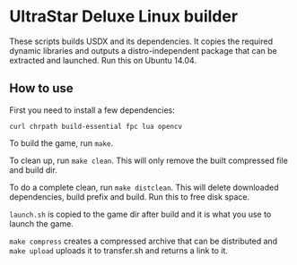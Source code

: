 UltraStar Deluxe Linux builder
==============================

These scripts builds USDX and its dependencies. It copies the required dynamic libraries and outputs a distro-independent package that can be extracted and launched. Run this on Ubuntu 14.04.

How to use
----------

First you need to install a few dependencies:

`curl chrpath build-essential fpc lua opencv`

To build the game, run `make`.

To clean up, run `make clean`. This will only remove the built compressed file and build dir.

To do a complete clean, run `make distclean`. This will delete downloaded dependencies, build prefix and build. Run this to free disk space.

`launch.sh` is copied to the game dir after build and it is what you use to launch the game.

`make compress` creates a compressed archive that can be distributed and `make upload` uploads it to transfer.sh and returns a link to it.
